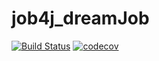# job4j_dreamJob
[![Build Status](https://travis-ci.org/PetrBogomolov/job4j_dreamjob.svg?branch=master)](https://travis-ci.org/PetrBogomolov/job4j_dreamjob)
[![codecov](https://codecov.io/gh/PetrBogomolov/job4j_dreamjob/branch/master/graph/badge.svg)](https://codecov.io/gh/PetrBogomolov/job4j_dreamjob)
